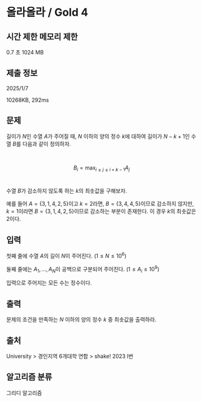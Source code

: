 # 올라올라 / Gold 4
 
## 시간 제한	메모리 제한	
0.7 초	1024 MB	

## 제출 정보
2025/1/7

10268KB, 292ms

## 문제
길이가 
$N$인 수열 
$A$가 주어질 때, 
$N$ 이하의 양의 정수 
$k$에 대하여 길이가 
$N-k+1$인 수열 
$B$를 다음과 같이 정의하자.

  
 
$$B_{i}=\max_{i \le j \le i+k-1}A_j$$ 

수열 
$B$가 감소하지 않도록 하는 
$k$의 최솟값을 구해보자.

예를 들어 
$A=\{3,1,4,2,5\}$이고 
$k=2$라면, 
$B=\{3,4,4,5\}$이므로 감소하지 않지만, 
$k=1$이라면 
$B=\{3,1,4,2,5\}$이므로 감소하는 부분이 존재한다. 이 경우 
$k$의 최솟값은 
$2$이다.

## 입력
첫째 줄에 수열 
$A$의 길이 
$N$이 주어진다. 
$(1 \le N \le 10^6)$ 

둘째 줄에는 
$A_1, \dots, A_N$이 공백으로 구분되어 주어진다. 
$(1 \le A_i \le 10^9)$ 

입력으로 주어지는 모든 수는 정수이다.

## 출력
문제의 조건을 만족하는 
$N$ 이하의 양의 정수 
$k$ 중 최솟값을 출력하라.

## 출처
University > 경인지역 6개대학 연합 > shake! 2023 I번

## 알고리즘 분류
그리디 알고리즘
